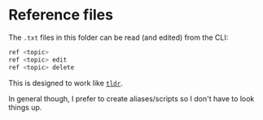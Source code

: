 # Reference files

The `.txt` files in this folder can be read (and edited) from the CLI:

```bash
ref <topic>
ref <topic> edit
ref <topic> delete
```

This is designed to work like [`tldr`](https://tldr.sh/).

In general though, I prefer to create aliases/scripts so I don't have to look
things up.
